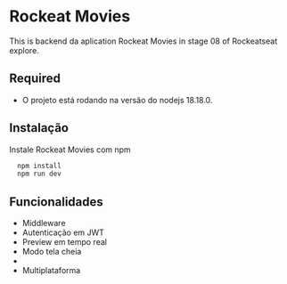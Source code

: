 
# Rockeat Movies

This is backend da aplication Rockeat Movies in stage 08 of Rockeatseat explore.




## Required

- O projeto está rodando na versão do nodejs 18.18.0.

## Instalação

Instale Rockeat Movies com npm

```bash
  npm install 
  npm run dev
```
    
## Funcionalidades

- Middleware
- Autenticação em JWT
- Preview em tempo real
- Modo tela cheia
-
- Multiplataforma

